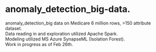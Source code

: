# anomaly_detection_big-data.  
anomaly_detection_big data on Medicare 6 million rows, >150 attribute dataset.  
Data reading in and exploration utilized Apache Spark.  
Modeling utilized MS Azure SynapseML (Isolation Forest).  
Work in progress as of Feb 26th.  

